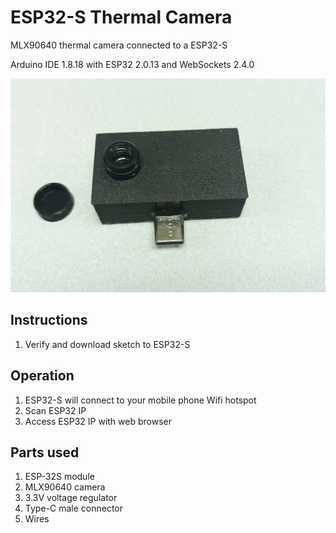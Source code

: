 # ESP32-S Thermal Camera

MLX90640 thermal camera connected to a ESP32-S

Arduino IDE 1.8.18  with ESP32 2.0.13 and WebSockets 2.4.0

![Screen Shot](Case/termal_cam.jpg)

## Instructions

1. Verify and download sketch to ESP32-S

## Operation

1. ESP32-S will connect to your mobile phone Wifi hotspot
2. Scan ESP32 IP
3. Access ESP32 IP with web browser

## Parts used

1. ESP-32S module
2. MLX90640 camera
3. 3.3V voltage regulator
4. Type-C male connector
5. Wires

